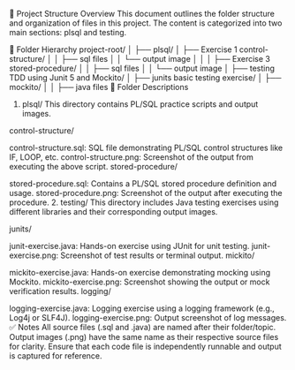 📁 Project Structure Overview
This document outlines the folder structure and organization of files in this project. The content is categorized into two main sections: plsql and testing.

📂 Folder Hierarchy
project-root/
│
├── plsql/
│ ├── Exercise 1 control-structure/
│ │ ├── sql files
│ │ └── output image
│ │
│ ├── Exercise 3 stored-procedure/
│ │ ├── sql files
│ │ └── output image
│
├── testing TDD using Junit 5 and Mockito/
│ ├── junits basic testing exercise/
│ ├── mockito/
│ │ ├── java files
📁 Folder Descriptions
1. plsql/
This directory contains PL/SQL practice scripts and output images.

control-structure/

control-structure.sql: SQL file demonstrating PL/SQL control structures like IF, LOOP, etc.
control-structure.png: Screenshot of the output from executing the above script.
stored-procedure/

stored-procedure.sql: Contains a PL/SQL stored procedure definition and usage.
stored-procedure.png: Screenshot of the output after executing the procedure.
2. testing/
This directory includes Java testing exercises using different libraries and their corresponding output images.

junits/

junit-exercise.java: Hands-on exercise using JUnit for unit testing.
junit-exercise.png: Screenshot of test results or terminal output.
mickito/

mickito-exercise.java: Hands-on exercise demonstrating mocking using Mockito.
mickito-exercise.png: Screenshot showing the output or mock verification results.
logging/

logging-exercise.java: Logging exercise using a logging framework (e.g., Log4j or SLF4J).
logging-exercise.png: Output screenshot of log messages.
✅ Notes
All source files (.sql and .java) are named after their folder/topic.
Output images (.png) have the same name as their respective source files for clarity.
Ensure that each code file is independently runnable and output is captured for reference.

